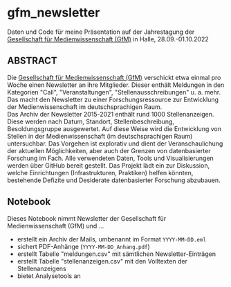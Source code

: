 # gfm_newsletter
Daten und Code für meine Präsentation auf der Jahrestagung der [Gesellschaft für Medienwissenschaft (GfM)](https://gfmedienwissenschaft.de/) in Halle, 28.09.-01.10.2022

## ABSTRACT

Die [Gesellschaft für Medienwissenschaft (GfM)](https://gfmedienwissenschaft.de/) verschickt etwa einmal pro Woche einen Newsletter an ihre Mitglieder. Dieser enthält Meldungen in den Kategorien "Call", "Veranstaltungen", "Stellenausschreibungen" u. a. mehr. Das macht den Newsletter zu einer Forschungsressource zur Entwicklung der Medienwissenschaft im deutschsprachigen Raum.  
Das Archiv der Newsletter 2015-2021 enthält rund 1000 Stellenanzeigen. Diese werden nach Datum, Standort, Stellenbeschreibung, Besoldungsgruppe ausgewertet. Auf diese Weise wird die Entwicklung von Stellen in der Medienwissenschaft (im deutschsprachigen Raum) untersuchbar. Das Vorgehen ist explorativ und dient der Veranschaulichung der aktuellen Möglichkeiten, aber auch der Grenzen von datenbasierter Forschung im Fach. Alle verwendeten Daten, Tools und Visualisierungen werden über GitHub bereit gestellt. Das Projekt lädt ein zur Diskussion, welche Einrichtungen (Infrastrukturen, Praktiken) helfen könnten, bestehende Defizite und Desiderate datenbasierter Forschung abzubauen.

## Notebook

Dieses Notebook nimmt Newsletter der Gesellschaft für Medienwissenschaft (GfM) und …
- erstellt ein Archiv der Mails, umbenannt im Format `YYYY-MM-DD.eml`
- sichert PDF-Anhänge (`YYYY-MM-DD_Anhang.pdf`)
- erstellt Tabelle "meldungen.csv" mit sämtlichen Newsletter-Einträgen
- erstellt Tabelle "stellenanzeigen.csv" mit den Volltexten der Stellenanzeigens
- bietet Analysetools an
